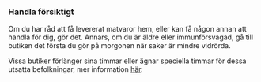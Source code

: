 ### Handla försiktigt 

Om du har råd att få levererat matvaror hem, eller kan få någon annan att handla för dig, gör det. Annars, om du är äldre eller immunförsvagad, gå till butiken det första du gör på morgonen när saker är mindre vidrörda.

Vissa butiker förlänger sina timmar eller ägnar speciella timmar för dessa utsatta befolkningar, mer information [här](https://twitter.com/mcuban/status/1239244137834127362).
